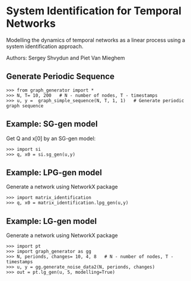 # System Identification for Temporal Networks

<p>Modelling the dynamics of temporal networks as a linear process
using a system identification approach. </p>
Authors: Sergey Shvydun and Piet Van Mieghem

## Generate Periodic Sequence
    >>> from graph_generator import *
    >>> N, T= 10, 200   # N - number of nodes, T - timestamps
    >>> u, y =  graph_simple_sequence(N, T, 1, 1)   # Generate periodic graph sequence

## Example: SG-gen model

Get Q and x[0] by an SG-gen model: 

    >>> import si
    >>> q, x0 = si.sg_gen(u,y)


## Example: LPG-gen model

Generate a network using NetworkX package 

    >>> import matrix_identification
    >>> q, x0 = matrix_identification.lpg_gen(u,y)

## Example: LG-gen model

Generate a network using NetworkX package 


    >>> import pt
    >>> import graph_generator as gg
    >>> N, perionds, changes= 10, 4, 8   # N - number of nodes, T - timestamps
    >>> u, y = gg.generate_noise_data2(N, perionds, changes)
    >>> out = pt.lg_gen(u, 5, modelling=True)

